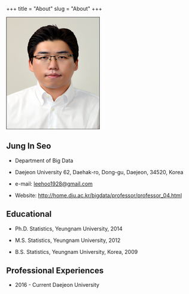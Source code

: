 +++
title = "About"
slug = "About"
+++

<img src="/images/Seo.jpeg" width="250" height="300">

## Jung In Seo

* Department of Big Data

* Daejeon University
  62, Daehak-ro, Dong-gu, Daejeon, 34520, Korea

* e-mail: leehoo1928@gmail.com

* Website: http://home.dju.ac.kr/bigdata/professor/professor_04.html


## Educational

* Ph.D. Statistics, Yeungnam University, 2014

* M.S. Statistics, Yeungnam University, 2012

* B.S. Statistics, Yeungnam University, Korea, 2009

## Professional Experiences

* 2016 - Current Daejeon University
